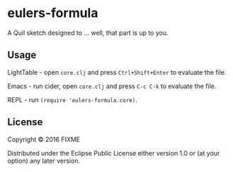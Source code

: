 # eulers-formula

A Quil sketch designed to ... well, that part is up to you.

## Usage

LightTable - open `core.clj` and press `Ctrl+Shift+Enter` to evaluate the file.

Emacs - run cider, open `core.clj` and press `C-c C-k` to evaluate the file.

REPL - run `(require 'eulers-formula.core)`.

## License

Copyright © 2016 FIXME

Distributed under the Eclipse Public License either version 1.0 or (at
your option) any later version.

